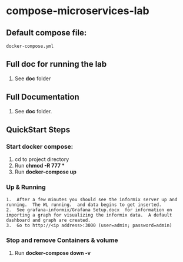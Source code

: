 # compose-microservices-lab

## Default compose file:
    docker-compose.yml

## Full doc for running the lab
1.  See __doc__ folder

## Full Documentation
1.  See __doc__ folder.


## QuickStart Steps

### Start docker compose:
1.  cd to project directory 
2.  Run __chmod -R 777  *__
3.  Run __docker-compose up__


### Up & Running 
    1.  After a few minutes you should see the informix server up and running.  The WL running.  and data begins to get inserted.
    2.  See grafana-informix/Grafana Setup.docx  for information on importing a graph for visualizing the informix data.  A default dashboard and graph are created.
    3.  Go to http://<ip address>:3000 (user=admin; password=admin)

### Stop and remove Containers & volume
1. Run __docker-compose down -v__  


